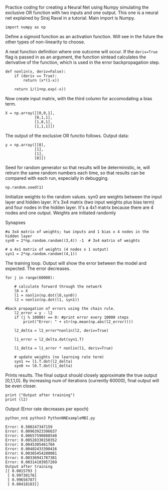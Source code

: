 Practice coding for creating a Neural Net
using Numpy simulating the exclusive OR function
with two inputs and one output. This one is a neural net explained by Siraj Raval in a tutorial. Main import is Numpy. 
```
import numpy as np
```


Define a sigmoid function as an activation function. Will see in the future the other types of non-linearity to choose. 

A neat function definition where one outcome will occur. If the ```deriv=True``` flag is passed in as an argument, the function sintead calculates the derivative of the function, which is used in the error backpropagation step.

```
def nonlin(x, deriv=False):
    if (deriv == True):
        return (x*(1-x))

    return 1/(1+np.exp(-x))
```


Now create input matrix, with the third column for accomodating a bias term.
```
X = np.array([[0,0,1],
             [0,1,1],
             [1,0,1],
             [1,1,1]])
```

The output of the exclusive OR functio follows. Output data:
```
y = np.array([[0],
             [1],
             [1],
             [0]])
```

Seed for random generator so that results will be deterministic, ie, will retrurn the same random numbers each time, so that results can be compared with each run, especially in debugging.
```
np.random.seed(1)
```

Iinitialize weights to the random values. syn0 are weights between the input layer and hidden layer. It's 3x4 matrix (two input weights plus bias term) and
four nodes in the hidden layer. It's a 4x1 matrix because
there are 4 nodes and one output. Weights are initiated
randomly

Synapses
```
#a 3x4 matrix of weights; two inputs and 1 bias x 4 nodes in the hidden layer
syn0 = 2*np.random.random((3,4)) -1  # 3x4 matrix of weights

# a 4x1 matrix of weights (4 nodes x 1 output)
syn1 = 2*np.random.random((4,1))
```

The training loop. Output will show the error between the model and expected. The error decreases. 

```
for j in range(60000):

    # calculate forward through the network
    l0 = X
    l1 = nonlin(np.dot(l0,syn0))
    l2 = nonlin(np.dot(l1, syn1))

#back propagation of errors using the chain rule.
    l2_error = y - l2
    if (j % 10000) == 0: #print error every 10000 steps
        print("Error: " + str(np.mean(np.abs(l2_error))))

    l2_delta = l2_error*nonlin(l2, deriv=True)

    l1_error = l2_delta.dot(syn1.T)

    l1_delta = l1_error * nonlin(l1, deriv=True)
```

```
    # update weights (no learning rate term)
    syn1 += l1.T.dot(l2_delta)
    syn0 += l0.T.dot(l1_delta)
```


Prints results. The final output should closely approximate the true
output [0,1,1,0].  By increasing num of iterations (currently 60000), final output will be even closer.

```
print ("Output after training")
print (l2)
```


Output (Error rate decreases per epoch)
```
python_nn$ python3 PythonNNExampleMBI.py 

Error: 0.500247347159
Error: 0.00963923396637
Error: 0.00657590888548
Error: 0.00528330150352
Error: 0.0045305461704
Error: 0.00402433390416
Error: 0.00365454280081
Error: 0.00336941787381
Error: 0.00314103957269
Output after training
[[ 0.0015793 ]
 [ 0.99738176]
 [ 0.99656787]
 [ 0.00418183]]
```



